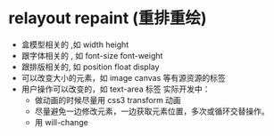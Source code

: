 # relayout repaint (重排重绘)

- 盒模型相关的 ,如 width height
- 跟字体相关的 , 如 font-size font-weight
- 跟排版相关的, 如 position float display
- 可以改变大小的元素，如 image canvas 等有源资源的标签
- 用户操作可以改变的，如 text-area 标签
  实际开发中：
  - 做动画的时候尽量用 css3 transform 动画
  - 尽量避免一边修改元素，一边获取元素位置，多次或循环交替操作。
  - 用 will-change
